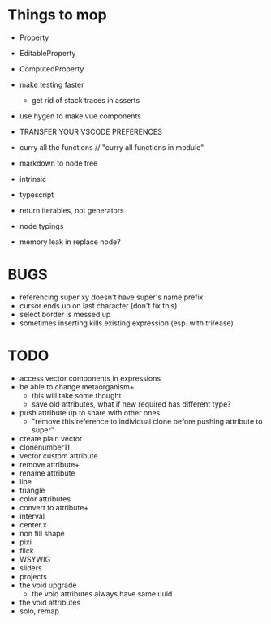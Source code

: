 # Things to mop

- Property
- EditableProperty
- ComputedProperty

- make testing faster
  - get rid of stack traces in asserts

- use hygen to make vue components

- TRANSFER YOUR VSCODE PREFERENCES
- curry all the functions // "curry all functions in module"

- markdown to node tree

- intrinsic
- typescript
- return iterables, not generators
- node typings

- memory leak in replace node?


# BUGS
- referencing super xy doesn't have super's name prefix
- cursor ends up on last character (don't fix this)
- select border is messed up
- sometimes inserting kills existing expression (esp. with tri/ease)

# TODO
- access vector components in expressions
- be able to change metaorganism+
  - this will take some thought
  - save old attributes, what if new required has different type?
- push attribute up to share with other ones
  - "remove this reference to individual clone before pushing attribute to super"
- create plain vector
- clonenumber11
- vector custom attribute
- remove attribute+
- rename attribute
- line
- triangle
- color attributes
- convert to attribute+
- interval
- center.x
- non fill shape
- pixi
- flick
- WSYWIG
- sliders
- projects
- the void upgrade
  - the void attributes always have same uuid
- the void attributes
- solo, remap

